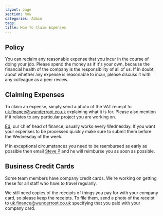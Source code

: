 ```yaml
---
layout: page
section: how
categories: Admin
tags:
title: How To Claim Expenses
---
```



## Policy
You can reclaim any reasonable expense that you incur in the course of doing your job. Please spend the money as if it's your own, because the financial health of the company is the responsibility of all of us.
If in doubt about whether any expense is reasonable to incur, please discuss it with any colleague as a peer review.

## Claiming Expenses
To claim an expense, simply send a photo of the VAT receipt to uk.finance@wunderroot.co.uk explaining what it is for. Please also mention if it relates to any particular project you are working on.

[Ed](/who), our chief head of finance, usually works every Wednesday. If you want your expenses to be processed quickly make sure to submit them before the Wednesday of the week. 

If in exceptional circumstances you need to be reembursed as early as possible then email [Steve P](/who) and he will reimburse you as soon as possible.

## Business Credit Cards
Some team members have company credit cards. We're working on getting these for all staff who have to travel regularly.

We still need copies of the receipts of things you pay for with your company card, so please keep the receipts. To file them, send a photo of the receipt to uk.finance@wunderroot.co.uk specifying that you paid with your company card.
